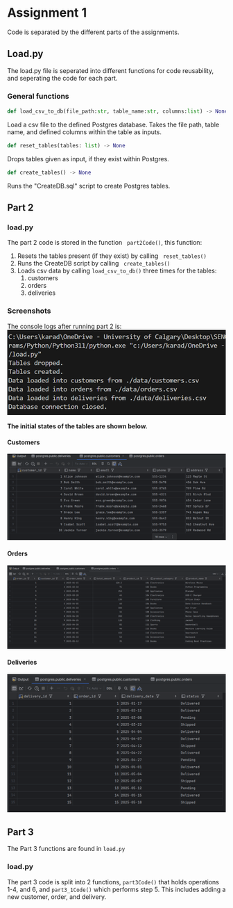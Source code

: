 # Assignment 1

Code is separated by the different parts of the assignments.

## Load.py

The load.py file is seperated into different functions for code reusability, and seperating the code for each part.

### General functions

```Python
def load_csv_to_db(file_path:str, table_name:str, columns:list) -> None
```

Load a csv file to the defined Postgres database. Takes the file path, table name, and defined columns within the table as inputs.

```Python
def reset_tables(tables: list) -> None
```

Drops tables given as input, if they exist within Postgres.

```Python
def create_tables() -> None
```

Runs the "CreateDB.sql" script to create Postgres tables.

## Part 2

### load.py

The part 2 code is stored in the function ` part2Code()`, this function:

1. Resets the tables present (if they exist) by calling ` reset_tables()`
2. Runs the CreateDB script by calling ` create_tables()`
3. Loads csv data by calling `load_csv_to_db()` three times for the tables:
   1. customers
   2. orders
   3. deliveries

### Screenshots

The console logs after running part 2 is:
![Part 2 console output](Part2ConsoleOutput.png)

**The initial states of the tables are shown below.**

#### Customers

![customers initial state](Part2CustomersInitialState.png)

#### Orders

![Orders table initial state](Part2OrdersInitialState.png)

#### Deliveries

![Deliveries table initial state](Part2DeliveriesInitialState.png)

## Part 3

The Part 3 functions are found in `load.py`

### load.py

The part 3 code is split into 2 functions, `part3Code()` that holds operations 1-4, and 6, and `part3_1Code()` which performs step 5. This includes adding a new customer, order, and delivery.
